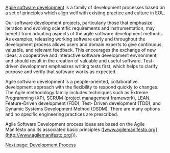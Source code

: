 
[Agile software
development](http://en.wikipedia.org/wiki/Agile_software_development) is a
family of development processes based on a set of principles which align well
with existing practice and culture in EOL.

Our software development projects, particularly those that emphasize iteration
and evolving scientific requirements and instrumentation, may benefit from
adopting aspects of the agile software development methods. As examples,
releasing working software early and throughout the development process allows
users and domain experts to give continuous, valuable, and relevant feedback.
This encourages the exchange of new ideas, a cooperative and interactive
software development environment, and should result in the creation of
valuable and useful software. Test-driven development emphasizes writing tests
first, which helps to clarify purpose and verify that software works as
expected.

Agile software development is a people-oriented, collaborative development
approach with the flexibility to respond quickly to changes. The Agile
methodology family includes techniques such as Extreme Programming (XP), SCRUM
(project management framework), LEAN, Feature-Driven development (FDD), Test-
Driven development (TDD), and Dynamic Systems Development Method (DSDM). There
are many options and no specific engineering practices are prescribed.

Agile Software Development process ideas are based on the Agile Manifesto and
its associated basic principles
([www.agilemanifesto.org](http://www.agilemanifesto.org/)).

[Next page: Development Process](Development-Process.md)

